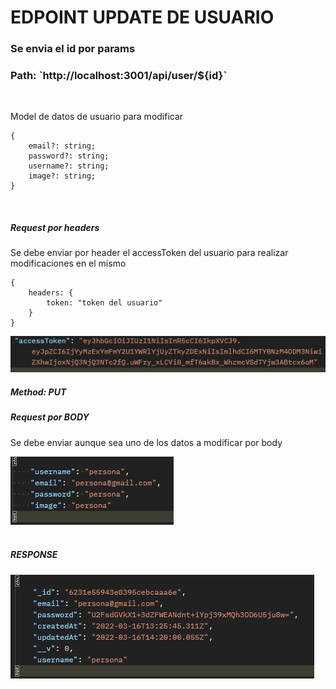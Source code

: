 <h1>EDPOINT UPDATE DE USUARIO</h1>

<h3>Se envia el id por <strong>params</strong> </h3>
<h3>Path: `http://localhost:3001/api/user/${id}` </h3>
<br/>
<p>Model de datos de usuario para modificar <p>

    {
        email?: string;
        password?: string;
        username?: string;
        image?: string;
    }

<br/>
<h5>Request por <strong>headers</strong> </h5>
<p>Se debe enviar por header el accessToken del usuario para realizar modificaciones en el mismo</p>

    {
        headers: {
            token: "token del usuario"
        }
    }

<img src='../assets/accessToken.jpg' alt='accessToken' />

<br/>
<h5>Method: <strong>PUT</strong> </h5>
<h5>Request por <strong>BODY</strong> </h5>
<p>Se debe enviar aunque sea uno de los datos a modificar por body</p>
<img src='../assets/userData.jpg' alt='userData' />
<br/>

<br/>
<h5><strong>RESPONSE</strong></h5>
<img src='../assets/updateUser.jpg' alt='updateUser' />
